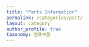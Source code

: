 ```yaml
---
title: "Parts Information"
permalink: /categories/part/
layout: category
author_profile: true
taxonomy: 앰프부품
---
```

